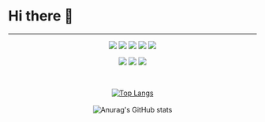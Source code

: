 # Hi there 👋
---
<div align="center" background-color="black">

<img src="https://img.shields.io/badge/HTML5-E34F26?style=flat-square&logo=HTML5&logoColor=white"/> <img src="https://img.shields.io/badge/CSS3-1572B6?style=flat-square&logo=CSS3&logoColor=white"/> <img src="https://img.shields.io/badge/styled_components/Emotion-DB7093?style=flat-square&logo=styled-components&logoColor=white"/> <img src="https://img.shields.io/badge/Javascript-F7DF1E?style=flat-square&logo=Javascript&logoColor=white"/> <img src="https://img.shields.io/badge/Typescript-3178C6?style=flat-square&logo=Typescript&logoColor=white"/> 

<img src="https://img.shields.io/badge/React-61DAFB?style=flat-square&logo=React&logoColor=white"/> <img src="https://img.shields.io/badge/Redux-764ABC?style=flat-square&logo=Redux&logoColor=white"/> <img src="https://img.shields.io/badge/Next.js-000000?style=flat-square&logo=Next.js&logoColor=white"/>

<br>

[![Top Langs](https://github-readme-stats.vercel.app/api/top-langs/?username=jobkaeHenry&layout=compact)](https://github.com/jobkaeHenry/github-readme-stats)<br><br> ![Anurag's GitHub stats](https://github-readme-stats.vercel.app/api?username=jobkaeHenry&show_icons=true&theme=react) 

</div>
